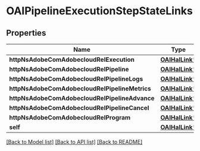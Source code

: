 # OAIPipelineExecutionStepStateLinks

## Properties
Name | Type | Description | Notes
------------ | ------------- | ------------- | -------------
**httpNsAdobeComAdobecloudRelExecution** | [**OAIHalLink***](OAIHalLink.md) |  | [optional] 
**httpNsAdobeComAdobecloudRelPipeline** | [**OAIHalLink***](OAIHalLink.md) |  | [optional] 
**httpNsAdobeComAdobecloudRelPipelineLogs** | [**OAIHalLink***](OAIHalLink.md) |  | [optional] 
**httpNsAdobeComAdobecloudRelPipelineMetrics** | [**OAIHalLink***](OAIHalLink.md) |  | [optional] 
**httpNsAdobeComAdobecloudRelPipelineAdvance** | [**OAIHalLink***](OAIHalLink.md) |  | [optional] 
**httpNsAdobeComAdobecloudRelPipelineCancel** | [**OAIHalLink***](OAIHalLink.md) |  | [optional] 
**httpNsAdobeComAdobecloudRelProgram** | [**OAIHalLink***](OAIHalLink.md) |  | [optional] 
**self** | [**OAIHalLink***](OAIHalLink.md) |  | [optional] 

[[Back to Model list]](../README.md#documentation-for-models) [[Back to API list]](../README.md#documentation-for-api-endpoints) [[Back to README]](../README.md)


